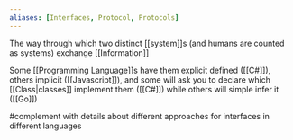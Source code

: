 ```yaml
---
aliases: [Interfaces, Protocol, Protocols]
---
```


The way through which two distinct [[system]]s (and humans are counted as systems) exchange [[Information]]

Some [[Programming Language]]s have them explicit defined ([[C#]]), others implicit ([[Javascript]]), and some will ask you to declare which [[Class|classes]] implement them ([[C#]]) while others will simple infer it ([[Go]])

#complement  with details about different approaches for interfaces in different languages